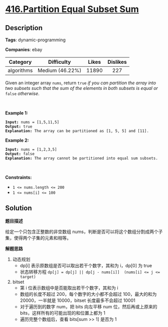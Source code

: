 # [416.Partition Equal Subset Sum](https://leetcode.com/problems/partition-equal-subset-sum/description/)

## Description

**Tags**: dynamic-programming

**Companies**: ebay

| Category | Difficulty | Likes | Dislikes |
| :------: | :--------: | :---: | :------: |
| algorithms | Medium (46.22%) | 11890 | 227 |

<p>Given an integer array <code>nums</code>, return <code>true</code> <em>if you can partition the array into two subsets such that the sum of the elements in both subsets is equal or </em><code>false</code><em> otherwise</em>.</p>
<p>&nbsp;</p>
<p><strong class="example">Example 1:</strong></p>
<pre><code><strong>Input:</strong> nums = [1,5,11,5]
<strong>Output:</strong> true
<strong>Explanation:</strong> The array can be partitioned as [1, 5, 5] and [11].</code></pre>
<p><strong class="example">Example 2:</strong></p>
<pre><code><strong>Input:</strong> nums = [1,2,3,5]
<strong>Output:</strong> false
<strong>Explanation:</strong> The array cannot be partitioned into equal sum subsets.</code></pre>
<p>&nbsp;</p>
<p><strong>Constraints:</strong></p>
<ul>
  <li><code>1 &lt;= nums.length &lt;= 200</code></li>
  <li><code>1 &lt;= nums[i] &lt;= 100</code></li>
</ul>

## Solution

**题目描述**

给定一个只包含正整数的非空数组 nums，判断是否可以将这个数组分割成两个子集，使得两个子集的元素和相等。

**解题思路**

1. 动态规划
   - dp[i] 表示原数组是否可以取出若干个数字，其和为 i，dp[0] 为 true
   - 状态转移方程 `dp[j] = dp[j] || dp[j - nums[i]]  (nums[i] <= j <= target)`
2. bitset
   - 第 i 位表示数组中是否能取出若干个数字，其和为 i
   - 数组的长度不超过 200，每个数字的大小都不会超过 100，最大的和为 20000，一半就是 10000，bitset 长度最多不会超过 10001
   - 对于遍历到的数字 num，把 bits 向左平移 num 位，然后再或上原来的 bits，这样所有的可能出现的和位置上都为 1
   - 遍历完整个数组后，查看 bits[sum >> 1] 是否为 1

